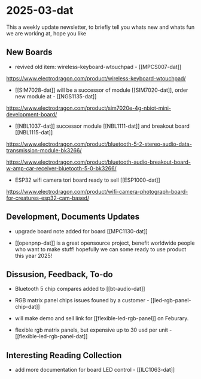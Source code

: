 
# 2025-03-dat

This a weekly update newsletter, to briefly tell you whats new and whats fun we are working at, hope you like

## New Boards

- revived old item: wireless-keyboard-wtouchpad - [[MPCS007-dat]]

https://www.electrodragon.com/product/wireless-keyboard-wtouchpad/

- [[SIM7028-dat]] will be a successor of module [[SIM7020-dat]], order new module at - [[NGS1135-dat]]

https://www.electrodragon.com/product/sim7020e-4g-nbiot-mini-development-board/


- [[NBL1037-dat]] successor module [[NBL1111-dat]] and breakout board [[NBL1115-dat]]

https://www.electrodragon.com/product/bluetooth-5-2-stereo-audio-data-transmission-module-bk3266/

https://www.electrodragon.com/product/bluetooth-audio-breakout-board-w-amp-car-receiver-bluetooth-5-0-bk3266/


- ESP32 wifi camera tori board ready to sell [[ESP1000-dat]]

https://www.electrodragon.com/product/wifi-camera-photograph-board-for-creatures-esp32-cam-based/

## Development, Documents Updates

- upgrade board note added for board [[MPC1130-dat]]

- [[openpnp-dat]] is a great opensource project, benefit worldwide people who want to make stuff! hopefully we can some ready to use product this year 2025!

## Dissusion, Feedback, To-do 

- Bluetooth 5 chip compares added to [[bt-audio-dat]]

- RGB matrix panel chips issues founed by a customer - [[led-rgb-panel-chip-dat]]

- will make demo and sell link for [[flexible-led-rgb-panel]] on Feburary.
- flexible rgb matrix panels, but expensive up to 30 usd per unit - [[flexible-led-rgb-panel-dat]]


## Interesting Reading Collection

- add more documentation for board LED control - [[ILC1063-dat]]



